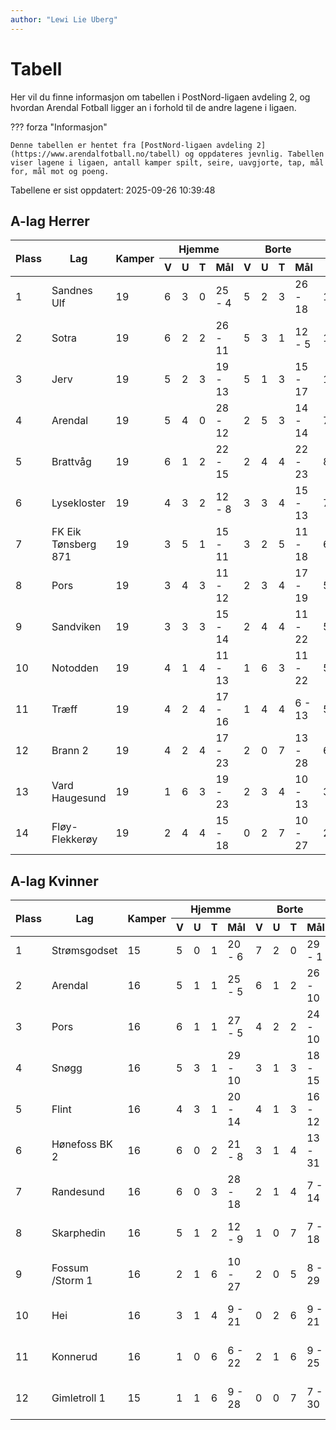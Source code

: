 ```yaml
---
author: "Lewi Lie Uberg"
---
```


# Tabell

Her vil du finne informasjon om tabellen i PostNord-ligaen avdeling 2, og hvordan Arendal Fotball ligger an i forhold til de andre lagene i ligaen.

??? forza "Informasjon"

    Denne tabellen er hentet fra [PostNord-ligaen avdeling 2](https://www.arendalfotball.no/tabell) og oppdateres jevnlig. Tabellen viser lagene i ligaen, antall kamper spilt, seire, uavgjorte, tap, mål for, mål mot og poeng.

Tabellene er sist oppdatert: 2025-09-26 10:39:48

## A-lag Herrer

<table>
  <thead>
    <tr class="row-highlight">
      <th rowspan="2">Plass</th>
      <th rowspan="2">Lag</th>
      <th rowspan="2">Kamper</th>
      <th colspan="4">Hjemme</th>
      <th colspan="4">Borte</th>
      <th colspan="5">Total</th>
      <th rowspan="2">Poeng</th>
    </tr>
    <tr class="row-highlight">
      <th>V</th>
      <th>U</th>
      <th>T</th>
      <th>Mål</th>
      <th>V</th>
      <th>U</th>
      <th>T</th>
      <th>Mål</th>
      <th>V</th>
      <th>U</th>
      <th>T</th>
      <th>Mål</th>
      <th>Diff</th>
    </tr>
  </thead>
  <tbody>
    <tr>
      <td>1</td>
      <td>Sandnes Ulf</td>
      <td>19</td>
      <td>6</td>
      <td>3</td>
      <td>0</td>
      <td>25 - 4</td>
      <td>5</td>
      <td>2</td>
      <td>3</td>
      <td>26 - 18</td>
      <td>11</td>
      <td>5</td>
      <td>3</td>
      <td>51 - 22</td>
      <td>29</td>
      <td>38</td>
    </tr>
    <tr>
      <td>2</td>
      <td>Sotra</td>
      <td>19</td>
      <td>6</td>
      <td>2</td>
      <td>2</td>
      <td>26 - 11</td>
      <td>5</td>
      <td>3</td>
      <td>1</td>
      <td>12 - 5</td>
      <td>11</td>
      <td>5</td>
      <td>3</td>
      <td>38 - 16</td>
      <td>22</td>
      <td>38</td>
    </tr>
    <tr>
      <td>3</td>
      <td>Jerv</td>
      <td>19</td>
      <td>5</td>
      <td>2</td>
      <td>3</td>
      <td>19 - 13</td>
      <td>5</td>
      <td>1</td>
      <td>3</td>
      <td>15 - 17</td>
      <td>10</td>
      <td>3</td>
      <td>6</td>
      <td>34 - 30</td>
      <td>4</td>
      <td>33</td>
    </tr>
    <tr class="row-highlight">
      <td>4</td>
      <td>Arendal</td>
      <td>19</td>
      <td>5</td>
      <td>4</td>
      <td>0</td>
      <td>28 - 12</td>
      <td>2</td>
      <td>5</td>
      <td>3</td>
      <td>14 - 14</td>
      <td>7</td>
      <td>9</td>
      <td>3</td>
      <td>42 - 26</td>
      <td>16</td>
      <td>30</td>
    </tr>
    <tr>
      <td>5</td>
      <td>Brattvåg</td>
      <td>19</td>
      <td>6</td>
      <td>1</td>
      <td>2</td>
      <td>22 - 15</td>
      <td>2</td>
      <td>4</td>
      <td>4</td>
      <td>22 - 23</td>
      <td>8</td>
      <td>5</td>
      <td>6</td>
      <td>44 - 38</td>
      <td>6</td>
      <td>29</td>
    </tr>
    <tr>
      <td>6</td>
      <td>Lysekloster</td>
      <td>19</td>
      <td>4</td>
      <td>3</td>
      <td>2</td>
      <td>12 - 8</td>
      <td>3</td>
      <td>3</td>
      <td>4</td>
      <td>15 - 13</td>
      <td>7</td>
      <td>6</td>
      <td>6</td>
      <td>27 - 21</td>
      <td>6</td>
      <td>27</td>
    </tr>
    <tr>
      <td>7</td>
      <td>FK Eik Tønsberg 871</td>
      <td>19</td>
      <td>3</td>
      <td>5</td>
      <td>1</td>
      <td>15 - 11</td>
      <td>3</td>
      <td>2</td>
      <td>5</td>
      <td>11 - 18</td>
      <td>6</td>
      <td>7</td>
      <td>6</td>
      <td>26 - 29</td>
      <td>-3</td>
      <td>25</td>
    </tr>
    <tr>
      <td>8</td>
      <td>Pors</td>
      <td>19</td>
      <td>3</td>
      <td>4</td>
      <td>3</td>
      <td>11 - 12</td>
      <td>2</td>
      <td>3</td>
      <td>4</td>
      <td>17 - 19</td>
      <td>5</td>
      <td>7</td>
      <td>7</td>
      <td>28 - 31</td>
      <td>-3</td>
      <td>22</td>
    </tr>
    <tr>
      <td>9</td>
      <td>Sandviken</td>
      <td>19</td>
      <td>3</td>
      <td>3</td>
      <td>3</td>
      <td>15 - 14</td>
      <td>2</td>
      <td>4</td>
      <td>4</td>
      <td>11 - 22</td>
      <td>5</td>
      <td>7</td>
      <td>7</td>
      <td>26 - 36</td>
      <td>-10</td>
      <td>22</td>
    </tr>
    <tr>
      <td>10</td>
      <td>Notodden</td>
      <td>19</td>
      <td>4</td>
      <td>1</td>
      <td>4</td>
      <td>11 - 13</td>
      <td>1</td>
      <td>6</td>
      <td>3</td>
      <td>11 - 22</td>
      <td>5</td>
      <td>7</td>
      <td>7</td>
      <td>22 - 35</td>
      <td>-13</td>
      <td>22</td>
    </tr>
    <tr>
      <td>11</td>
      <td>Træff</td>
      <td>19</td>
      <td>4</td>
      <td>2</td>
      <td>4</td>
      <td>17 - 16</td>
      <td>1</td>
      <td>4</td>
      <td>4</td>
      <td>6 - 13</td>
      <td>5</td>
      <td>6</td>
      <td>8</td>
      <td>23 - 29</td>
      <td>-6</td>
      <td>21</td>
    </tr>
    <tr>
      <td>12</td>
      <td>Brann  2</td>
      <td>19</td>
      <td>4</td>
      <td>2</td>
      <td>4</td>
      <td>17 - 23</td>
      <td>2</td>
      <td>0</td>
      <td>7</td>
      <td>13 - 28</td>
      <td>6</td>
      <td>2</td>
      <td>11</td>
      <td>30 - 51</td>
      <td>-21</td>
      <td>20</td>
    </tr>
    <tr>
      <td>13</td>
      <td>Vard Haugesund</td>
      <td>19</td>
      <td>1</td>
      <td>6</td>
      <td>3</td>
      <td>19 - 23</td>
      <td>2</td>
      <td>3</td>
      <td>4</td>
      <td>10 - 13</td>
      <td>3</td>
      <td>9</td>
      <td>7</td>
      <td>29 - 36</td>
      <td>-7</td>
      <td>18</td>
    </tr>
    <tr>
      <td>14</td>
      <td>Fløy-Flekkerøy</td>
      <td>19</td>
      <td>2</td>
      <td>4</td>
      <td>4</td>
      <td>15 - 18</td>
      <td>0</td>
      <td>2</td>
      <td>7</td>
      <td>10 - 27</td>
      <td>2</td>
      <td>6</td>
      <td>11</td>
      <td>25 - 45</td>
      <td>-20</td>
      <td>12</td>
    </tr>
  </tbody>
</table>

## A-lag Kvinner

<table>
  <thead>
    <tr class="row-highlight">
      <th rowspan="2">Plass</th>
      <th rowspan="2">Lag</th>
      <th rowspan="2">Kamper</th>
      <th colspan="4">Hjemme</th>
      <th colspan="4">Borte</th>
      <th colspan="5">Total</th>
      <th rowspan="2">Poeng</th>
    </tr>
    <tr class="row-highlight">
      <th>V</th>
      <th>U</th>
      <th>T</th>
      <th>Mål</th>
      <th>V</th>
      <th>U</th>
      <th>T</th>
      <th>Mål</th>
      <th>V</th>
      <th>U</th>
      <th>T</th>
      <th>Mål</th>
      <th>Diff</th>
    </tr>
  </thead>
  <tbody>
    <tr>
      <td>1</td>
      <td>Strømsgodset</td>
      <td>15</td>
      <td>5</td>
      <td>0</td>
      <td>1</td>
      <td>20 - 6</td>
      <td>7</td>
      <td>2</td>
      <td>0</td>
      <td>29 - 1</td>
      <td>12</td>
      <td>2</td>
      <td>1</td>
      <td>49 - 7</td>
      <td>42</td>
      <td>38</td>
    </tr>
    <tr class="row-highlight">
      <td>2</td>
      <td>Arendal</td>
      <td>16</td>
      <td>5</td>
      <td>1</td>
      <td>1</td>
      <td>25 - 5</td>
      <td>6</td>
      <td>1</td>
      <td>2</td>
      <td>26 - 10</td>
      <td>11</td>
      <td>2</td>
      <td>3</td>
      <td>51 - 15</td>
      <td>36</td>
      <td>35</td>
    </tr>
    <tr>
      <td>3</td>
      <td>Pors</td>
      <td>16</td>
      <td>6</td>
      <td>1</td>
      <td>1</td>
      <td>27 - 5</td>
      <td>4</td>
      <td>2</td>
      <td>2</td>
      <td>24 - 10</td>
      <td>10</td>
      <td>3</td>
      <td>3</td>
      <td>51 - 15</td>
      <td>36</td>
      <td>33</td>
    </tr>
    <tr>
      <td>4</td>
      <td>Snøgg</td>
      <td>16</td>
      <td>5</td>
      <td>3</td>
      <td>1</td>
      <td>29 - 10</td>
      <td>3</td>
      <td>1</td>
      <td>3</td>
      <td>18 - 15</td>
      <td>8</td>
      <td>4</td>
      <td>4</td>
      <td>47 - 25</td>
      <td>22</td>
      <td>28</td>
    </tr>
    <tr>
      <td>5</td>
      <td>Flint</td>
      <td>16</td>
      <td>4</td>
      <td>3</td>
      <td>1</td>
      <td>20 - 14</td>
      <td>4</td>
      <td>1</td>
      <td>3</td>
      <td>16 - 12</td>
      <td>8</td>
      <td>4</td>
      <td>4</td>
      <td>36 - 26</td>
      <td>10</td>
      <td>28</td>
    </tr>
    <tr>
      <td>6</td>
      <td>Hønefoss BK 2</td>
      <td>16</td>
      <td>6</td>
      <td>0</td>
      <td>2</td>
      <td>21 - 8</td>
      <td>3</td>
      <td>1</td>
      <td>4</td>
      <td>13 - 31</td>
      <td>9</td>
      <td>1</td>
      <td>6</td>
      <td>34 - 39</td>
      <td>-5</td>
      <td>28</td>
    </tr>
    <tr>
      <td>7</td>
      <td>Randesund</td>
      <td>16</td>
      <td>6</td>
      <td>0</td>
      <td>3</td>
      <td>28 - 18</td>
      <td>2</td>
      <td>1</td>
      <td>4</td>
      <td>7 - 14</td>
      <td>8</td>
      <td>1</td>
      <td>7</td>
      <td>35 - 32</td>
      <td>3</td>
      <td>25</td>
    </tr>
    <tr>
      <td>8</td>
      <td>Skarphedin</td>
      <td>16</td>
      <td>5</td>
      <td>1</td>
      <td>2</td>
      <td>12 - 9</td>
      <td>1</td>
      <td>0</td>
      <td>7</td>
      <td>7 - 18</td>
      <td>6</td>
      <td>1</td>
      <td>9</td>
      <td>19 - 27</td>
      <td>-8</td>
      <td>19</td>
    </tr>
    <tr>
      <td>9</td>
      <td>Fossum /Storm 1</td>
      <td>16</td>
      <td>2</td>
      <td>1</td>
      <td>6</td>
      <td>10 - 27</td>
      <td>2</td>
      <td>0</td>
      <td>5</td>
      <td>8 - 29</td>
      <td>4</td>
      <td>1</td>
      <td>11</td>
      <td>18 - 56</td>
      <td>-38</td>
      <td>13</td>
    </tr>
    <tr>
      <td>10</td>
      <td>Hei</td>
      <td>16</td>
      <td>3</td>
      <td>1</td>
      <td>4</td>
      <td>9 - 21</td>
      <td>0</td>
      <td>2</td>
      <td>6</td>
      <td>9 - 21</td>
      <td>3</td>
      <td>3</td>
      <td>10</td>
      <td>18 - 42</td>
      <td>-24</td>
      <td>12</td>
    </tr>
    <tr>
      <td>11</td>
      <td>Konnerud</td>
      <td>16</td>
      <td>1</td>
      <td>0</td>
      <td>6</td>
      <td>6 - 22</td>
      <td>2</td>
      <td>1</td>
      <td>6</td>
      <td>9 - 25</td>
      <td>3</td>
      <td>1</td>
      <td>12</td>
      <td>15 - 47</td>
      <td>-32</td>
      <td>10</td>
    </tr>
    <tr>
      <td>12</td>
      <td>Gimletroll 1</td>
      <td>15</td>
      <td>1</td>
      <td>1</td>
      <td>6</td>
      <td>9 - 28</td>
      <td>0</td>
      <td>0</td>
      <td>7</td>
      <td>7 - 30</td>
      <td>1</td>
      <td>1</td>
      <td>13</td>
      <td>16 - 58</td>
      <td>-42</td>
      <td>4</td>
    </tr>
  </tbody>
</table>
